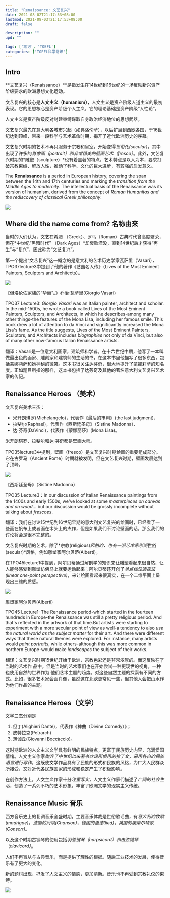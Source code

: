 ```yaml
---
title: "Renaissance: 文艺复兴"
date: 2021-08-02T21:17:53+08:00
lastmod: 2021-08-03T21:17:53+08:00
draft: false

description: ""
upd: ""

tags: ['笔记', 'TOEFL']
categories: ['TOEFL科学常识']
---
```


## Intro

**文艺复兴（Renaissance）**是指发生在14世纪到16世纪的一场反映新兴资产阶级要求的欧洲思想文化运动。

文艺复兴的核心是**人文主义（humanism）**，人文主义是资产阶级人道主义的最初表现。它的思想核心是资产阶级个人主义，它的理论基础是资产阶级“人性论”。

人文主义是资产阶级反对封建束缚谋取自身政治经济地位的思想武器。

文艺复兴最先在意大利各城市兴起（如弗洛伦萨），以后扩展到西欧各国，于16世纪达到顶峰，带来一段科学与艺术革命时期，揭开了近代欧洲历史的序幕。

文艺复兴时期的艺术不再只服务于宗教和皇室，开始变得*世俗化(secular)*，其中出现了许多的*肖像画（portrait）*和非常精美的*壁画艺术（fresco）*。此外，文艺复兴时期的*雕塑（sculpture）*也有着显著的特点，艺术特点是以人为本，要求打破宗教束缚、解放人性，推动了科学、文化的巨大进步，有较强的启发意义。

The **Renaissance** is a period in European history, covering the span between the 14th and 17th centuries and marking the *transition from the Middle Ages to modernity*. The intellectual basis of the Renaissance was its version of humanism, derived from the concept of *Roman Humanitas and the rediscovery of classical Greek philosophy*.

![](https://gitee.com/henrywu97/figbed/raw/master/Figs/20210815152838.png)

## Where did the name come from? 名称由来

当时的人们认为，文艺在希腊 （Greek）、罗马（Roman）古典时代曾高度繁荣，但在*中世纪“黑暗时代” （Dark Ages）*却衰败湮没，直到14世纪后才获得“再生”与“复兴”，因此称为“文艺复兴”。

第一个提出“文艺复兴”这一概念的是意大利的艺术历史学家瓦萨里（Vasari），TPO37lecture3中提到了他的著作《艺园名人传》（Lives of the Most Eminent Painters, Sculptors and Architects）。

![](https://cdn.jsdelivr.net/gh/henrywu97/FigBed@master/Figs/20210815153027.jpg)

《但洛伦佐家族的“华丽”。》乔治·瓦萨里(Giorgio Vasari)

TPO37 Lecture3: *Giorgio Vasari* was an Italian painter, architect and scholar. In the mid-1500s, he wrote a book called Lives of the Most Eminent Painters, Sculptors, and Architects, in which he describes-among many other things-the features of the Mona Lisa, including her famous smile. This book drew a lot of attention to da Vinci and significantly increased the Mona Lisa's fame. As the title suggests, Lives of the Most Eminent Painters, Sculptors, and Architects includes *biographies* not only of da Vinci, but also of many other now-famous Italian Renaissance artists.

翻译：Vasari是一位意大利画家，建筑师和学者。在十六世纪中期，他写了一本叫做最出色的画家、雕刻家和建筑师的生活的书，在这本书里他描写了很多东西，包括蒙娜莉萨和她神秘的微笑。这本书很关注达芬奇，很大地提升了蒙娜莉萨的知名度。正如题目所指的那样，这本书包括了达芬奇及其他的著名意大利文艺复兴艺术家的传记。

## Renaissance Heroes （美术）

文艺复兴美术三杰：

- 米开朗琪罗(Michelangelo)，代表作《最后的审判》(the last judgment)、
- 拉斐尔(Raphael)，代表作《西斯廷圣母》（Sistine Madonna）、
- 达·芬奇(DaVinci)，代表作《蒙娜丽莎》(Mona Lisa)。

米开朗琪罗、拉斐尔和达·芬奇都是壁画大师。

TPO35lecture3中提到，壁画（fresco）是文艺复兴时期绘画的重要组成部分。它在古罗马（Ancient Rome）时期就被发明，但在文艺复兴时期，壁画发展达到了顶峰。

![](https://cdn.jsdelivr.net/gh/henrywu97/FigBed@master/Figs/20210815153325.jpg)

《西斯廷圣母》（Sistine Madonna）

TPO35 Lecture3：In our discussion of Italian Renaissance paintings from the 1400s and early 1500s, we've looked at some *masterpieces on canvas and on wood*... but our discussion would be grossly incomplete without talking about *frescoes*.

翻译：我们在讨论15世纪到16世纪早期的意大利文艺复兴的绘画时，已经看了一些画在帆布上或者画在木头上的杰作，但是如果我们不讨论壁画的话，那么我们的讨论将会是很不完整的。

文艺复兴时期的艺术，除了*宗教(religious)*风格的，也有一派艺术家崇尚*世俗(secular)*风格，例如雕塑家阿尔贝蒂(Alberti)。

在TPO45lecture1中提到，阿尔贝蒂通过解剖学的知识来让雕塑看起来很自然，让人能够感受到雕塑仿佛马上就要运动起来；阿尔贝蒂还开创了*单点线性透视法(linear one-point perspective)*，来让绘画看起来很真实，在一个二维平面上呈现出三维的质感。

![](https://cdn.jsdelivr.net/gh/henrywu97/FigBed@master/Figs/20210815160918.jpg)

雕塑家阿尔贝蒂(Alberti)

TPO45 Lecture1: The Renaissance period-which started in the fourteen hundreds in Europe-the Renaissance was still a pretty religious period. And that's reflected in the artwork of that time.But artists were starting to experiment with a more secular point of view as well-a tendency to also *use the natural world as the subject matter* for their art. And there were different ways that these natural themes were explored. For instance, many artists would *paint portraits*, while others-although this was more common in northern Europe-would make *landscapes* the subject of their works.

翻译：文艺复兴时期15世纪开始于欧洲，宗教色彩还是非常浓厚的。而这反映在了当时的艺术作 品中。但是当时的艺术家们也在开始尝试一种更现世的视角，一种也使用自然的世界作为 他们艺术主题的趋势。对这些自然主题的探索有不同的方式。比如，很多艺术家会画肖像，虽然这在北欧更常见一些，但其他人会把山水作为他们作品的主题。

## Renaissance Heroes（文学）

文学三杰分别是

1. 但丁(Alighieri Dante)，代表作《神曲（Divine Comedy）》；
2. 皮特拉克(Petrarch)
3. 薄伽丘(Giovanni Boccàccio)。

这时期欧洲的人文主义文学具有鲜明的民族特点，更富于民族历史内容，充满爱国情绪。人文主义作家*抛弃了中世纪以来著书立说所惯用的拉丁文，采用各自的民族语言进行写作*，这既使文学作品具有了民族的形式和民族的风格，为广大人民群众所接受，又对近代各民族国家的形成和稳定产生了积极影响。

在创作方法上，人文主义作家十分*注重写实*，人文主义作家们描述了*广阔的社会生活*，创造了一系列不朽的艺术形象，丰富了欧洲文学的现实主义传统。

## Renaissance Music 音乐

西方音乐史上的复调音乐全盛时期，主要音乐体裁是世俗歌谣曲，有*意大利的牧歌(madrigae)*，*法国的尚颂(Chanson)*，*德国的里德(lied)*，*英国的康索尔特歌(Consort)*。

以及这个时期古钢琴的使用包括*羽管键琴（harpsicord）*和*击弦键琴（clavicord）*。

人们不再盲从与古典音乐，而是提供了理性的根据。随后工业技术的发展，使得音乐有了更大的变化。

新的题材出现，抒发了人文主义的情感，更加清新。音乐也不再受到宗教礼仪的束缚。

![](https://cdn.jsdelivr.net/gh/henrywu97/FigBed@master/Figs/20210815161230.jpg)
